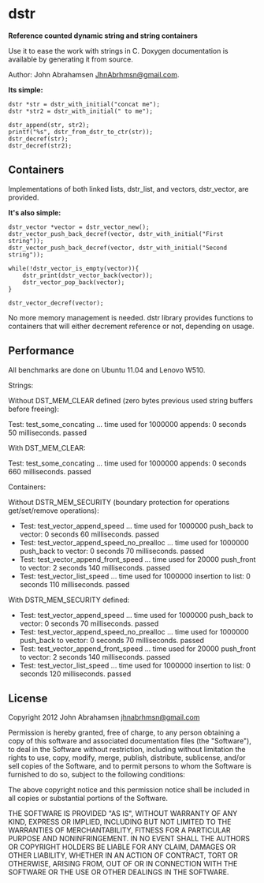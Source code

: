 dstr
====

<b>Reference counted dynamic string and string containers</b>

Use it to ease the work with strings in C. Doxygen documentation is available by generating it from source.

Author: John Abrahamsen <JhnAbrhmsn@gmail.com>.

<b>Its simple:</b>
	
	dstr *str = dstr_with_initial("concat me");
	dstr *str2 = dstr_with_initial(" to me");
	
	dstr_append(str, str2);
	printf("%s", dstr_from_dstr_to_ctr(str));
	dstr_decref(str);
	dstr_decref(str2);

Containers
----------

Implementations of both linked lists, dstr_list, and vectors, dstr_vector, are provided.

<b>It's also simple:</b>
	
	dstr_vector *vector = dstr_vector_new();
	dstr_vector_push_back_decref(vector, dstr_with_initial("First string"));
	dstr_vector_push_back_decref(vector, dstr_with_initial("Second string"));
	
	while(!dstr_vector_is_empty(vector)){
		dstr_print(dstr_vector_back(vector));
		dstr_vector_pop_back(vector);
	}
	
	dstr_vector_decref(vector);
	
No more memory management is needed. dstr library provides functions to containers
that will either decrement reference or not, depending on usage.
	
Performance
-----------

All benchmarks are done on Ubuntu 11.04 and Lenovo W510.

Strings:

Without DST_MEM_CLEAR defined (zero bytes previous used string buffers before
freeing):

  Test: test_some_concating ... time used for 1000000 appends: 0 seconds 50 milliseconds. passed

With DST_MEM_CLEAR:

  Test: test_some_concating ... time used for 1000000 appends: 0 seconds 660 milliseconds. passed

Containers:

Without DSTR_MEM_SECURITY  (boundary protection for operations get/set/remove operations):
  - Test: test_vector_append_speed ... time used for 1000000 push_back to vector: 0 seconds 60 milliseconds. passed
  - Test: test_vector_append_speed_no_prealloc ... time used for 1000000 push_back to vector: 0 seconds 70 milliseconds. passed
  - Test: test_vector_append_front_speed ... time used for 20000 push_front to vector: 2 seconds 140 milliseconds. passed
  - Test: test_vector_list_speed ... time used for 1000000 insertion to list: 0 seconds 110 milliseconds. passed

With DSTR_MEM_SECURITY defined:
  - Test: test_vector_append_speed ... time used for 1000000 push_back to vector: 0 seconds 70 milliseconds. passed
  - Test: test_vector_append_speed_no_prealloc ... time used for 1000000 push_back to vector: 0 seconds 70 milliseconds. passed
  - Test: test_vector_append_front_speed ... time used for 20000 push_front to vector: 2 seconds 140 milliseconds. passed
  - Test: test_vector_list_speed ... time used for 1000000 insertion to list: 0 seconds 120 milliseconds. passed


License
-------

Copyright 2012 John Abrahamsen <jhnabrhmsn@gmail.com>

Permission is hereby granted, free of charge, to any person obtaining
a copy of this software and associated documentation files (the
"Software"), to deal in the Software without restriction, including
without limitation the rights to use, copy, modify, merge, publish,
distribute, sublicense, and/or sell copies of the Software, and to
permit persons to whom the Software is furnished to do so, subject to
the following conditions:

The above copyright notice and this permission notice shall be
included in all copies or substantial portions of the Software.

THE SOFTWARE IS PROVIDED "AS IS", WITHOUT WARRANTY OF ANY KIND,
EXPRESS OR IMPLIED, INCLUDING BUT NOT LIMITED TO THE WARRANTIES OF
MERCHANTABILITY, FITNESS FOR A PARTICULAR PURPOSE AND
NONINFRINGEMENT. IN NO EVENT SHALL THE AUTHORS OR COPYRIGHT HOLDERS BE
LIABLE FOR ANY CLAIM, DAMAGES OR OTHER LIABILITY, WHETHER IN AN ACTION
OF CONTRACT, TORT OR OTHERWISE, ARISING FROM, OUT OF OR IN CONNECTION
WITH THE SOFTWARE OR THE USE OR OTHER DEALINGS IN THE SOFTWARE. 


